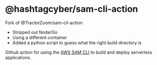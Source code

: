 # @hashtagcyber/sam-cli-action
Fork of @TractorZoom/sam-cli-action
- Stripped out Node/Go
- Using a different container
- Added a python script to guess what the right build directory is

Github action for using the [AWS SAM CLI](https://github.com/awslabs/aws-sam-cli) to build and deploy serverless applications. 
